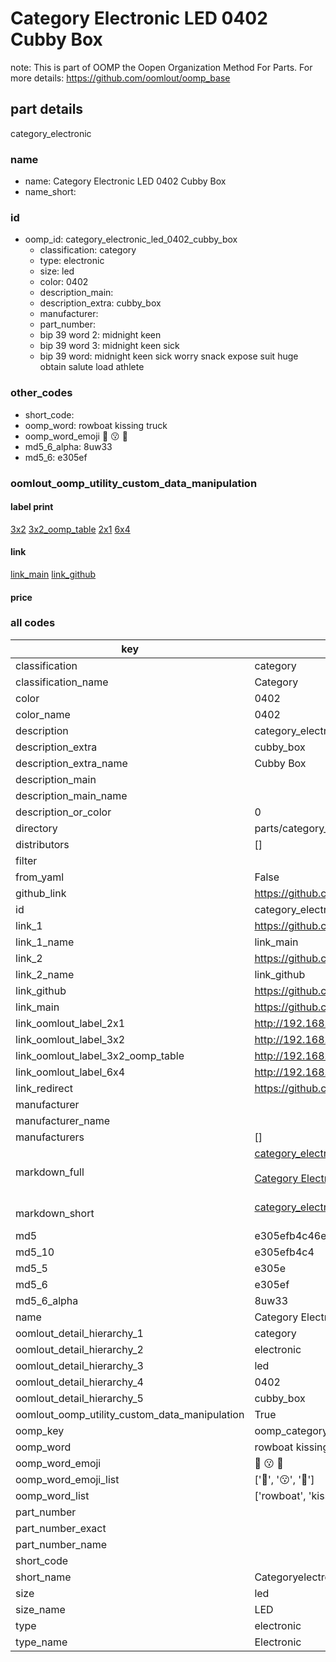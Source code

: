 # Category Electronic LED 0402 Cubby Box  

note: This is part of OOMP the Oopen Organization Method For Parts. For more details: https://github.com/oomlout/oomp_base

##  part details
  



category_electronic



### name
* name: Category Electronic LED 0402 Cubby Box
* name_short: 
### id
* oomp_id: category_electronic_led_0402_cubby_box
  * classification: category
  * type: electronic
  * size: led
  * color: 0402
  * description_main: 
  * description_extra: cubby_box
  * manufacturer: 
  * part_number: 
  * bip 39 word 2: midnight keen
  * bip 39 word 3: midnight keen sick
  * bip 39 word: midnight keen sick worry snack expose suit huge obtain salute load athlete

### other_codes
* short_code: 
* oomp_word: rowboat kissing truck
* oomp_word_emoji :rowboat: :kissing: :truck:
* md5_6_alpha: 8uw33
* md5_6: e305ef






### oomlout_oomp_utility_custom_data_manipulation
#### label print
[3x2](http://192.168.1.245:1112/?label=oomp%208uw33)
[3x2_oomp_table](http://192.168.1.108:1112/?label=oomp%208uw33)
[2x1](http://192.168.1.242:1112/?label=oomp%208uw33)
[6x4](http://192.168.1.55:1112/?label=oomp%208uw33)    

#### link

[link_main](https://github.com/oomlout/oomlout_oomp_version_1_messy/tree/main/parts/category_electronic_led_0402_cubby_box) [link_github](https://github.com/oomlout/oomlout_oomp_version_1_messy/tree/main/parts/category_electronic_led_0402_cubby_box)                             

#### price







### all codes 
| key | value |  
| --- | --- |  
| classification | category |  
| classification_name | Category |  
| color | 0402 |  
| color_name | 0402 |  
| description | category_electronic |  
| description_extra | cubby_box |  
| description_extra_name | Cubby Box |  
| description_main |  |  
| description_main_name |  |  
| description_or_color | 0  |  
| directory | parts/category_electronic_led_0402_cubby_box |  
| distributors | [] |  
| filter |  |  
| from_yaml | False |  
| github_link | https://github.com/oomlout/oomlout_oomp_part_src/tree/main/parts/category_electronic_led_0402_cubby_box |  
| id | category_electronic_led_0402_cubby_box |  
| link_1 | https://github.com/oomlout/oomlout_oomp_version_1_messy/tree/main/parts/category_electronic_led_0402_cubby_box |  
| link_1_name | link_main |  
| link_2 | https://github.com/oomlout/oomlout_oomp_version_1_messy/tree/main/parts/category_electronic_led_0402_cubby_box |  
| link_2_name | link_github |  
| link_github | https://github.com/oomlout/oomlout_oomp_version_1_messy/tree/main/parts/category_electronic_led_0402_cubby_box |  
| link_main | https://github.com/oomlout/oomlout_oomp_version_1_messy/tree/main/parts/category_electronic_led_0402_cubby_box |  
| link_oomlout_label_2x1 | http://192.168.1.242:1112/?label=oomp%208uw33 |  
| link_oomlout_label_3x2 | http://192.168.1.245:1112/?label=oomp%208uw33 |  
| link_oomlout_label_3x2_oomp_table | http://192.168.1.108:1112/?label=oomp%208uw33 |  
| link_oomlout_label_6x4 | http://192.168.1.55:1112/?label=oomp%208uw33 |  
| link_redirect | https://github.com/oomlout/oomlout_oomp_version_1_messy/tree/main/parts/category_electronic_led_0402_cubby_box |  
| manufacturer |  |  
| manufacturer_name |  |  
| manufacturers | [] |  
| markdown_full | [category_electronic_led_0402_cubby_box](none)<br>[](none)<br>[Category Electronic Led 0402 Cubby Box](none)<br><br> |  
| markdown_short | [category_electronic_led_0402_cubby_box](none)<br><br> |  
| md5 | e305efb4c46ebb2142e68fdd8f9e6c63 |  
| md5_10 | e305efb4c4 |  
| md5_5 | e305e |  
| md5_6 | e305ef |  
| md5_6_alpha | 8uw33 |  
| name | Category Electronic LED 0402 Cubby Box |  
| oomlout_detail_hierarchy_1 | category |  
| oomlout_detail_hierarchy_2 | electronic |  
| oomlout_detail_hierarchy_3 | led |  
| oomlout_detail_hierarchy_4 | 0402 |  
| oomlout_detail_hierarchy_5 | cubby_box |  
| oomlout_oomp_utility_custom_data_manipulation | True |  
| oomp_key | oomp_category_electronic_led_0402_cubby_box |  
| oomp_word | rowboat kissing truck |  
| oomp_word_emoji | :rowboat: :kissing: :truck: |  
| oomp_word_emoji_list | [':rowboat:', ':kissing:', ':truck:'] |  
| oomp_word_list | ['rowboat', 'kissing', 'truck'] |  
| part_number |  |  
| part_number_exact |  |  
| part_number_name |  |  
| short_code |  |  
| short_name | Categoryelectronic |  
| size | led |  
| size_name | LED |  
| type | electronic |  
| type_name | Electronic |  
